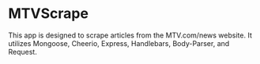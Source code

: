 # MTVScrape

This app is designed to scrape articles from the MTV.com/news website. It utilizes Mongoose, Cheerio, Express, Handlebars, Body-Parser, and Request.
 
 
  
 
